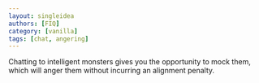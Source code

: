 ```yaml
---
layout: singleidea
authors: [FIQ]
category: [vanilla]
tags: [chat, angering]
---
```

Chatting to intelligent monsters gives you the opportunity to mock them, which will anger them without incurring an alignment penalty.
